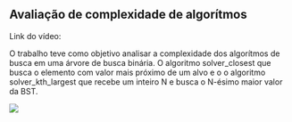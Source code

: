 ## Avaliação de complexidade de algorítmos

Link do vídeo:

O trabalho teve como objetivo analisar a complexidade dos algorítmos de busca em uma árvore de busca binária. O algoritmo solver_closest que busca o elemento com valor mais próximo de um alvo e o o algoritmo solver_kth_largest que recebe um inteiro N e busca o N-ésimo maior valor da BST.

 <p align="center>
    <img width="500" src="img/Time_Complexity.png"/>
    <img width="500" src="img/Time_Complexity(1).png"/>    
 </p>
